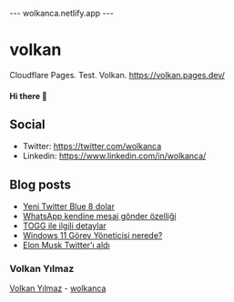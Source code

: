 ---  wolkanca.netlify.app ---
# volkan
Cloudflare Pages. Test. Volkan. https://volkan.pages.dev/

#### Hi there 👋

## Social
- Twitter: https://twitter.com/wolkanca
- Linkedin: https://www.linkedin.com/in/wolkanca/


## Blog posts
<!-- BLOG-POST-LIST:START -->
- [Yeni Twitter Blue 8 dolar](https://wolkanca.com/yeni-twitter-blue-8-dolar/)
- [WhatsApp kendine mesaj gönder özelliği](https://wolkanca.com/whatsapp-kendine-mesaj-gonder-ozelligi/)
- [TOGG ile ilgili detaylar](https://wolkanca.com/togg-ile-ilgili-detaylar/)
- [Windows 11 Görev Yöneticisi nerede?](https://wolkanca.com/windows-11-gorev-yoneticisi-nerede/)
- [Elon Musk Twitter’ı aldı](https://wolkanca.com/elon-musk-twitteri-aldi/)
<!-- BLOG-POST-LIST:END -->


### Volkan Yılmaz

[Volkan Yılmaz](https://volkanyilmaz.com.tr/) - [wolkanca](https://wolkanca.com/)


